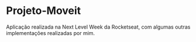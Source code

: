 # Projeto-Moveit
Aplicação realizada na Next Level Week da Rocketseat, com algumas outras implementações realizadas por mim.
